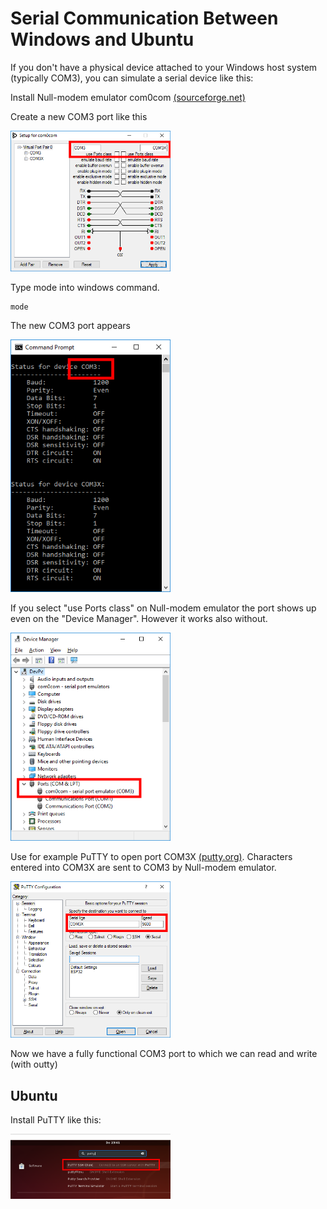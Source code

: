 # Serial Communication Between Windows and Ubuntu

If you don't have a physical device attached to your Windows host system (typically COM3), you can simulate a serial device like this:

Install Null-modem emulator com0com <a href="https://sourceforge.net/projects/com0com/"> (sourceforge.net)</a>

Create a new COM3 port like this

<img src="Doc/com0com.png" width="256">

Type mode into windows command.

```
mode
```

The new COM3 port appears

<img src="Doc/com0comMode.png" width="256">

If you select "use Ports class" on Null-modem emulator the port shows up even on the "Device Manager". However it works also without.

<img src="Doc/com0comDeviceManager.png" width="256">

Use for example PuTTY to open port COM3X <a href="https://putty.org/">(putty.org)</a>. Characters entered into COM3X are sent to COM3 by Null-modem emulator.

<img src="Doc/com0comPuTTY.png" width="256">

Now we have a fully functional COM3 port to which we can read and write (with outty)

## Ubuntu

Install PuTTY like this:

<img src="Doc/PuTTYInstall.png" width="256">
